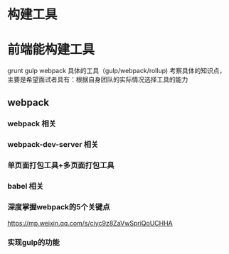 
# 构建工具
# 前端能构建工具

grunt
gulp
webpack
具体的工具（gulp/webpack/rollup) 考察具体的知识点，主要是希望面试者具有：根据自身团队的实际情况选择工具的能力

## webpack

### webpack 相关

### webpack-dev-server 相关

### 单页面打包工具+多页面打包工具

### babel 相关

### 深度掌握webpack的5个关键点

https://mp.weixin.qq.com/s/ciyc9z8ZaVwSpriQoUCHHA


### 实现gulp的功能
